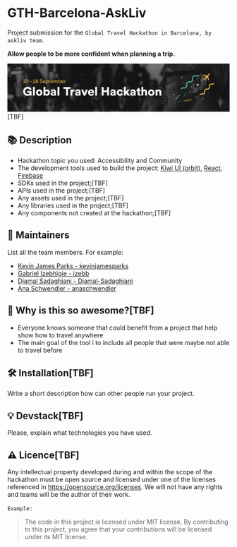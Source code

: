 # GTH-Barcelona-AskLiv
Project submission for the `Global Travel Hackathon in Barcelona, by askliv team`.

**Allow people to be more confident when planning a trip.**

![Add a screenshot from your project. For example the main website page.](https://raw.githubusercontent.com/Global-Travel-Hackathon/GTH-Location-TeamName/master/screenshots/Global-Travel-Hackathon-image.png)[TBF]

## :books: Description

* Hackathon topic you used: Accessibility and Community
* The development tools used to build the project: [Kiwi UI (orbit)](https://orbit.kiwi/), [React](https://reactjs.org/), [Firebase](https://firebase.google.com)
* SDKs used in the project;[TBF]
* APIs used in the project;[TBF]
* Any assets used in the project;[TBF]
* Any libraries used in the project;[TBF]
* Any components not created at the hackathon;[TBF]

## :hugs: Maintainers

List all the team members. For example:
* [Kevin James Parks - kevinjamesparks](https://github.com/kevinjamesparks)
* [Gabriel Izebhigie - izebb](https://github.com/izebb)
* [Djamal Sadaghiani - Djamal-Sadaghiani](https://github.com/Djamal-Sadaghiani)
* [Ana Schwendler - anaschwendler](https://github.com/anaschwendler)


## :tada: Why is this so awesome?[TBF]

* Everyone knows someone that could benefit from a project that help show how to travel anywhere
* The main goal of the tool i to include all people that were maybe not able to travel before

## :hammer_and_wrench: Installation[TBF]

Write a short description how can other people run your project.

## :bulb: Devstack[TBF]

Please, explain what technologies you have used.

## :warning: Licence[TBF]

Any intellectual property developed during and within the scope of the hackathon must be open source and licensed under one of the licenses referenced in https://opensource.org/licenses. We will not have any rights and teams will be the author of their work.

`Example:`

>The code in this project is licensed under MIT license. By contributing to this project, you agree that your contributions will be licensed under its MIT license.
